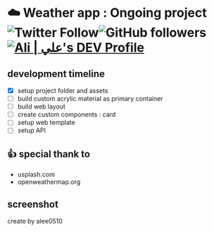 # :cloud: Weather app : Ongoing project ![Twitter Follow](https://img.shields.io/twitter/follow/a_lee0510?style=social)![GitHub followers](https://img.shields.io/github/followers/alee0510?style=social)[![Ali | علي's DEV Profile](https://d2fltix0v2e0sb.cloudfront.net/dev-badge.svg)](https://dev.to/alee0510)


## development timeline
- [x] setup project folder and assets
- [ ] build custom acrylic material as primary container
- [ ] build web layout
- [ ] create custom components : card
- [ ] setup web template
- [ ] setup API

## :thumbsup: special thank to
- usplash.com
- openweathermap.org

## screenshot

create by alee0510
